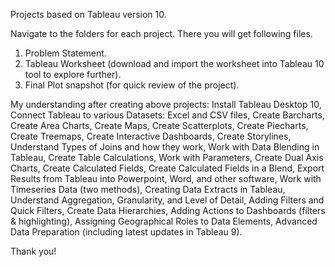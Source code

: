 Projects based on Tableau version 10.

Navigate to the folders for each project. There you will get following files.

1) Problem Statement.
2) Tableau Worksheet (download and import the worksheet into Tableau 10 tool to explore further).
3) Final Plot snapshot (for quick review of the project).

My understanding after creating above projects:
Install Tableau Desktop 10, 
Connect Tableau to various Datasets: Excel and CSV files, 
Create Barcharts, 
Create Area Charts, 
Create Maps, 
Create Scatterplots, 
Create Piecharts, 
Create Treemaps, 
Create Interactive Dashboards, 
Create Storylines, 
Understand Types of Joins and how they work, 
Work with Data Blending in Tableau, 
Create Table Calculations, 
Work with Parameters, 
Create Dual Axis Charts, 
Create Calculated Fields, 
Create Calculated Fields in a Blend, 
Export Results from Tableau into Powerpoint, Word, and other software, 
Work with Timeseries Data (two methods), 
Creating Data Extracts in Tableau, 
Understand Aggregation, Granularity, and Level of Detail, 
Adding Filters and Quick Filters, 
Create Data Hierarchies, 
Adding Actions to Dashboards (filters & highlighting), 
Assigning Geographical Roles to Data Elements, 
Advanced Data Preparation (including latest updates in Tableau 9).

Thank you! 
